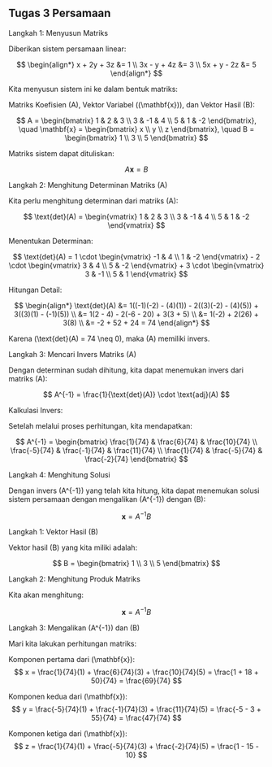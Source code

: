 ## Tugas 3 Persamaan

Langkah 1: Menyusun Matriks

Diberikan sistem persamaan linear:

$$
\begin{align*}
x + 2y + 3z &= 1 \\
3x - y + 4z &= 3 \\
5x + y - 2z &= 5
\end{align*}
$$

Kita menyusun sistem ini ke dalam bentuk matriks:

Matriks Koefisien (A), Vektor Variabel (\(\mathbf{x}\)), dan Vektor Hasil (B):

$$
A = \begin{bmatrix} 1 & 2 & 3 \\ 3 & -1 & 4 \\ 5 & 1 & -2 \end{bmatrix}, \quad \mathbf{x} = \begin{bmatrix} x \\ y \\ z \end{bmatrix}, \quad B = \begin{bmatrix} 1 \\ 3 \\ 5 \end{bmatrix}
$$

Matriks sistem dapat dituliskan:

$$
A \mathbf{x} = B
$$

Langkah 2: Menghitung Determinan Matriks (A)

Kita perlu menghitung determinan dari matriks (A):

$$
\text{det}(A) = \begin{vmatrix} 1 & 2 & 3 \\ 3 & -1 & 4 \\ 5 & 1 & -2 \end{vmatrix}
$$

Menentukan Determinan:

$$
\text{det}(A) = 1 \cdot \begin{vmatrix} -1 & 4 \\ 1 & -2 \end{vmatrix} - 2 \cdot \begin{vmatrix} 3 & 4 \\ 5 & -2 \end{vmatrix} + 3 \cdot \begin{vmatrix} 3 & -1 \\ 5 & 1 \end{vmatrix}
$$

Hitungan Detail:

$$
\begin{align*}
\text{det}(A) &= 1((-1)(-2) - (4)(1)) - 2((3)(-2) - (4)(5)) + 3((3)(1) - (-1)(5)) \\
&= 1(2 - 4) - 2(-6 - 20) + 3(3 + 5) \\
&= 1(-2) + 2(26) + 3(8) \\
&= -2 + 52 + 24 = 74
\end{align*}
$$

Karena \(\text{det}(A) = 74 \neq 0\), maka (A) memiliki invers.

Langkah 3: Mencari Invers Matriks (A)

Dengan determinan sudah dihitung, kita dapat menemukan invers dari matriks (A):

$$
A^{-1} = \frac{1}{\text{det}(A)} \cdot \text{adj}(A)
$$

Kalkulasi Invers:

Setelah melalui proses perhitungan, kita mendapatkan:

$$
A^{-1} = \begin{bmatrix} \frac{1}{74} & \frac{6}{74} & \frac{10}{74} \\ \frac{-5}{74} & \frac{-1}{74} & \frac{11}{74} \\ \frac{1}{74} & \frac{-5}{74} & \frac{-2}{74} \end{bmatrix}
$$

Langkah 4: Menghitung Solusi

Dengan invers \(A^{-1}\) yang telah kita hitung, kita dapat menemukan solusi sistem persamaan dengan mengalikan \(A^{-1}\) dengan \(B\):

$$
\mathbf{x} = A^{-1} B
$$

Langkah 1: Vektor Hasil (B)

Vektor hasil (B) yang kita miliki adalah:

$$
B = \begin{bmatrix} 1 \\ 3 \\ 5 \end{bmatrix}
$$

Langkah 2: Menghitung Produk Matriks

Kita akan menghitung:

$$
\mathbf{x} = A^{-1} B
$$

Langkah 3: Mengalikan \(A^{-1}\) dan \(B\)

Mari kita lakukan perhitungan matriks:

Komponen pertama dari \(\mathbf{x}\):
$$
x = \frac{1}{74}(1) + \frac{6}{74}(3) + \frac{10}{74}(5) = \frac{1 + 18 + 50}{74} = \frac{69}{74}
$$

Komponen kedua dari \(\mathbf{x}\):
$$
y = \frac{-5}{74}(1) + \frac{-1}{74}(3) + \frac{11}{74}(5) = \frac{-5 - 3 + 55}{74} = \frac{47}{74}
$$

Komponen ketiga dari \(\mathbf{x}\):
$$
z = \frac{1}{74}(1) + \frac{-5}{74}(3) + \frac{-2}{74}(5) = \frac{1 - 15 - 10}
$$